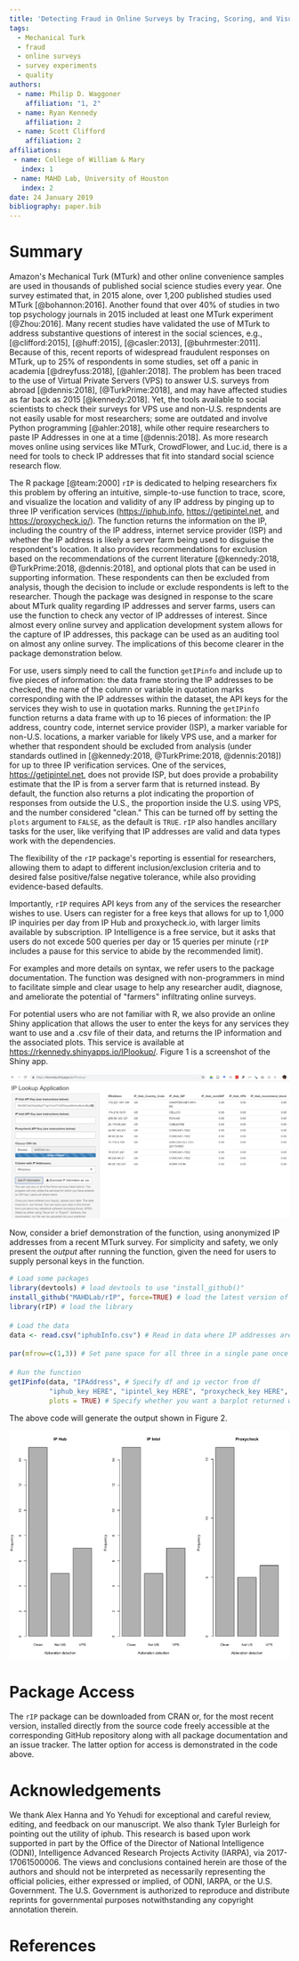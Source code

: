 ```yaml
---
title: 'Detecting Fraud in Online Surveys by Tracing, Scoring, and Visualizing IP Addresses'
tags:
  - Mechanical Turk
  - fraud
  - online surveys
  - survey experiments
  - quality
authors:
  - name: Philip D. Waggoner
    affiliation: "1, 2"
  - name: Ryan Kennedy
    affiliation: 2
  - name: Scott Clifford
    affiliation: 2
affiliations:
 - name: College of William & Mary
   index: 1
 - name: MAHD Lab, University of Houston
   index: 2
date: 24 January 2019
bibliography: paper.bib
---
```


# Summary

Amazon's Mechanical Turk (MTurk) and other online convenience samples are used in thousands of published social science studies every year. One survey estimated that, in 2015 alone, over 1,200 published studies used MTurk [@bohannon:2016].  Another found that over 40% of studies in two top psychology journals in 2015 included at least one MTurk experiment [@Zhou:2016]. Many recent studies have validated the use of MTurk to address substantive questions of interest in the social sciences, e.g., [@clifford:2015], [@huff:2015], [@casler:2013], [@buhrmester:2011]. Because of this, recent reports of widespread fraudulent responses on MTurk, up to 25% of respondents in some studies, set off a panic in academia [@dreyfuss:2018], [@ahler:2018]. The problem has been traced to the use of Virtual Private Servers (VPS) to answer U.S. surveys from abroad [@dennis:2018], [@TurkPrime:2018], and may have affected studies as far back as 2015 [@kennedy:2018]. Yet, the tools available to social scientists to check their surveys for VPS use and non-U.S. respndents are not easily usable for most researchers; some are outdated and involve Python programming [@ahler:2018], while other require researchers to paste IP Addresses in one at a time [@dennis:2018]. As more research moves online using services like MTurk, CrowdFlower, and Luc.id, there is a need for tools to check IP addresses that fit into standard social science research flow.

The R package [@team:2000] `rIP` is dedicated to helping researchers fix this problem by offering an intuitive, simple-to-use function to trace, score, and visualize the location and validity of any IP address by pinging up to three IP verification services (<https://iphub.info>, <https://getipintel.net>, and <https://proxycheck.io/>). The function returns the information on the IP, including the country of the IP address, internet service provider (ISP) and whether the IP address is likely a server farm being used to disguise the respondent's location. It also provides recommendations for exclusion based on the recommendations of the current literature [@kennedy:2018, @TurkPrime:2018, @dennis:2018], and optional plots that can be used in supporting information. These respondents can then be excluded from analysis, though the decision to include or exclude respondents is left to the researcher. Though the package was designed in response to the scare about MTurk quality regarding IP addresses and server farms, users can use the function to check any vector of IP addresses of interest. Since almost every online survey and application development system allows for the capture of IP addresses, this package can be used as an auditing tool on almost any online survey. The implications of this become clearer in the package demonstration below.

For use, users simply need to call the function `getIPinfo` and include up to five pieces of information: the data frame storing the IP addresses to be checked, the name of the column or variable in quotation marks corresponding with the IP addresses within the dataset, the API keys for the services they wish to use in quotation marks. Running the `getIPinfo` function returns a data frame with up to 16 pieces of information: the IP address, country code, internet service provider (ISP), a marker variable for non-U.S. locations, a marker variable for likely VPS use, and a marker for whether that respondent should be excluded from analysis (under standards outlined in [@kennedy:2018, @TurkPrime:2018, @dennis:2018]) for up to three IP verification services. One of the services, <https://getipintel.net>, does not provide ISP, but does provide a probability estimate that the IP is from a server farm that is returned instead. By default, the function also returns a plot indicating the proportion of responses from outside the U.S., the proportion inside the U.S. using VPS, and the number considered "clean." This can be turned off by setting the `plots` argument to `FALSE`, as the default is `TRUE`. `rIP` also handles ancillary tasks for the user, like verifying that IP addresses are valid and data types work with the dependencies.

The flexibility of the `rIP` package's reporting is essential for researchers, allowing them to adapt to different inclusion/exclusion criteria and to desired false positive/false negative tolerance, while also providing evidence-based defaults.

Importantly, `rIP` requires API keys from any of the services the researcher wishes to use. Users can register for a free keys that allows for up to 1,000 IP inquiries per day from IP Hub and proxycheck.io, with larger limits available by subscription. IP Intelligence is a free service, but it asks that users do not excede 500 queries per day or 15 queries per minute (`rIP` includes a pause for this service to abide by the recommended limit). 

For examples and more details on syntax, we refer users to the package documentation. The function was designed with non-programmers in mind to facilitate simple and clear usage to help any researcher audit, diagnose, and ameliorate the potential of "farmers" infiltrating online surveys.

For potential users who are not familiar with R, we also provide an online Shiny application that allows the user to enter the keys for any services they want to use and a .csv file of their data, and returns the IP information and the associated plots. This service is available at <https://rkennedy.shinyapps.io/IPlookup/>. Figure 1 is a screenshot of the Shiny app.

![The Shiny App Version of the Tool.](figure1.png)

Now, consider a brief demonstration of the function, using anonymized IP addresses from a recent MTurk survey. For simplicity and safety, we only present the _output_ after running the function, given the need for users to supply personal keys in the function.

```R
# Load some packages
library(devtools) # load devtools to use "install_github()"
install_github("MAHDLab/rIP", force=TRUE) # load the latest version of the package
library(rIP) # load the library

# Load the data
data <- read.csv("iphubInfo.csv") # Read in data where IP addresses are stored

par(mfrow=c(1,3)) # Set pane space for all three in a single pane once function runs

# Run the function
getIPinfo(data, "IPAddress", # Specify df and ip vector from df
          "iphub_key HERE", "ipintel_key HERE", "proxycheck_key HERE", # Keys for the IP services
          plots = TRUE) # Specify whether you want a barplot returned with the output
```

The above code will generate the output shown in Figure 2.

![Sample Visual Output from rIP.](figure2.png)

# Package Access

The `rIP` package can be downloaded from CRAN or, for the most recent version, installed directly from the source code freely accessible at the corresponding GitHub repository along with all package documentation and an issue tracker. The latter option for access is demonstrated in the code above.

# Acknowledgements

We thank Alex Hanna and Yo Yehudi for exceptional and careful review, editing, and feedback on our manuscript. We also thank Tyler Burleigh for pointing out the utility of iphub. This research is based upon work supported in part by the Office of the Director of National Intelligence (ODNI), Intelligence Advanced Research Projects Activity (IARPA), via 2017-17061500006. The views and conclusions contained herein are those of the authors and should not be interpreted as necessarily representing the official policies, either expressed or implied, of ODNI, IARPA, or the U.S. Government. The U.S. Government is authorized to reproduce and distribute reprints for governmental purposes notwithstanding any copyright annotation therein.

# References
